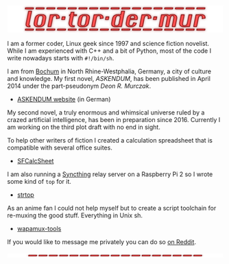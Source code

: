 ![](lortordermur-logo.png)

I am a former coder, Linux geek since 1997 and science fiction novelist. While I am experienced with C++ and a bit of Python, most of the code I write nowadays starts with `#!/bin/sh`.

I am from [Bochum](https://en.wikipedia.org/wiki/Bochum) in North Rhine-Westphalia, Germany, a city of culture and knowledge. My first novel, *ASKENDUM*, has been published in April 2014 under the part-pseudonym *Deon R. Murczak*.

* [ASKENDUM website](http://askendum.com) (in German)

My second novel, a truly enormous and whimsical universe ruled by a crazed artificial intelligence, has been in preparation since 2016. Currently I am working on the third plot draft with no end in sight.

To help other writers of fiction I created a calculation spreadsheet that is compatible with several office suites.

* [SFCalcSheet](https://github.com/lortordermur/sfcalcsheet)

I am also running a [Syncthing](https://github.com/syncthing/syncthing) relay server on a Raspberry Pi 2 so I wrote some kind of `top` for it.

* [strtop](https://github.com/lortordermur/strtop)

As an anime fan I could not help myself but to create a script toolchain for re-muxing the good stuff. Everything in Unix sh.

* [wapamux-tools](https://github.com/lortordermur/wapamux-tools)


If you would like to message me privately you can do so [on Reddit](https://www.reddit.com/user/lortordermur).

![](lortordermur-logo-line.png)
